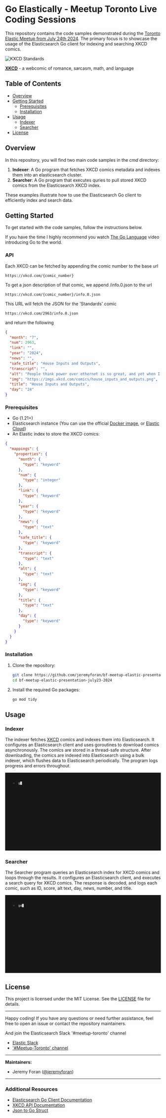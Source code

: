 # Go Elastically - Meetup Toronto Live Coding Sessions

This repository contains the code samples demonstrated during the [Toronto Elastic Meetup from July 24th 2024](https://www.meetup.com/elasticsearch-toronto/events/301905900/). The primary focus is to showcase the usage of the Elasticsearch Go client for indexing and searching XKCD comics.

![KXCD Standards](https://imgs.xkcd.com/comics/standards.png)

[**XKCD**](https://xkcd.com/) - a webcomic of romance, sarcasm, math, and language

## Table of Contents
- [Overview](#overview)
- [Getting Started](#getting-started)
  - [Prerequisites](#prerequisites)
  - [Installation](#installation)
- [Usage](#usage)
  - [Indexer](#indexer)
  - [Searcher](#Searcher)
- [License](#license)

## Overview

In this repository, you will find two main code samples in the *cmd* directory:

1. **Indexer**: A Go program that fetches XKCD comics metadata and indexes them into an elasticsearch cluster.
2. **Searcher**: A Go program that executes quries to pull stored XKCD comics from the Elasticsearch XKCD index.

These examples illustrate how to use the Elasticsearch Go client to efficiently index and search data.

## Getting Started

To get started with the code samples, follow the instructions below.

If you have the time I highly recommend you watch [The Go Language](https://www.youtube.com/watch?v=rKnDgT73v8s) video introducing Go to the world.

### API

Each XKCD can be fetched by appending the comic number to the base url
```
https://xkcd.com/{comic_number}
```

To get a json description of that comic, we append /info.0.json to the url
```
https://xkcd.com/{comic_number}/info.0.json
```

This URL will fetch the JSON for the 'Standards' comic
```
https://xkcd.com/2963/info.0.json
```

and return the following
```json
{
  "month": "7",
  "num": 2963,
  "link": "",
  "year": "2024",
  "news": "",
  "safe_title": "House Inputs and Outputs",
  "transcript": "",
  "alt": "People think power over ethernet is so great, and yet when I try to do water over ethernet everyone yells at me.",
  "img": "https://imgs.xkcd.com/comics/house_inputs_and_outputs.png",
  "title": "House Inputs and Outputs",
  "day": "24"
}
```


### Prerequisites

- Go (1.21+)
- Elasticsearch instance (You can use the official [Docker image](https://www.elastic.co/guide/en/elasticsearch/reference/current/docker.html), or [Elastic Cloud](https://www.elastic.co/cloud))
- An Elastic index to store the XKCD comics:
```json
{
  "mappings": {
    "properties": {
      "month": {
        "type": "keyword"
      },
      "num": {
        "type": "integer"
      },
      "link": {
        "type": "keyword"
      },
      "year": {
        "type": "keyword"
      },
      "news": {
        "type": "text"
      },
      "safe_title": {
        "type": "keyword"
      },
      "transcript": {
        "type": "text"
      },
      "alt": {
        "type": "text"
      },
      "img": {
        "type": "keyword"
      },
      "title": {
        "type": "text"
      },
      "day": {
        "type": "keyword"
      }
    }
  }
}
```

### Installation

1. Clone the repository:

    ```sh
    git clone https://github.com/jeremyforan/bf-meetup-elastic-presentation-july23-2024.git
    cd bf-meetup-elastic-presentation-july23-2024
    ```

2. Install the required Go packages:

    ```sh
    go mod tidy
    ```

## Usage

### Indexer

The indexer fetches [XKCD](https://xkcd.com/) comics and indexes them into Elasticsearch. It configures an Elasticsearch client and uses goroutines to download comics asynchronously. The comics are stored in a thread-safe structure. After downloading, the comics are indexed into Elasticsearch using a bulk indexer, which flushes data to Elasticsearch periodically. The program logs progress and errors throughout.

![Indexer Demo](indexer.gif)

### Searcher

The Searcher program queries an Elasticsearch index for XKCD comics and loops through the results. It configures an Elasticsearch client, and executes a search query for XKCD comics. The response is decoded, and logs each comic, such as ID, score, alt text, day, news, number, and title.

![Searcher Demo](searcher.gif)

## License

This project is licensed under the MIT License. See the [LICENSE](LICENSE) file for details.

---

Happy coding! If you have any questions or need further assistance, feel free to open an issue or contact the repository maintainers.

And join the Elasticsearch Slack '#meetup-toronto' channel
- [Elastic Slack](https://ela.st/slack)
- ['#Meetup-Toronto' channel](https://elasticstack.slack.com/archives/C07AFALCZGB)

---

**Maintainers:**
- Jeremy Foran ([@jeremyforan](https://github.com/jeremyforan))

---

### Additional Resources

- [Elasticsearch Go Client Documentation](https://github.com/elastic/go-elasticsearch)
- [XKCD API Documentation](https://xkcd.com/json.html)
- [Json to Go Struct](https://mholt.github.io/json-to-go/)
